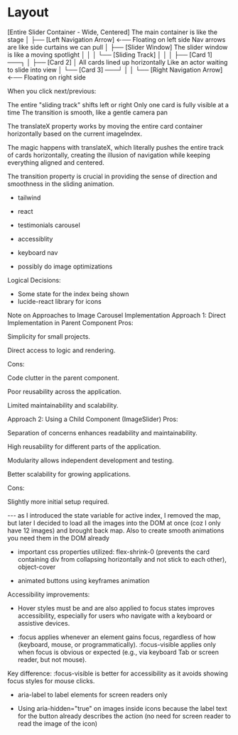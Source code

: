 # Layout

[Entire Slider Container - Wide, Centered] The main container is like the stage
│
├── [Left Navigation Arrow] ←── Floating on left side Nav arrows are like side curtains we can pull
│
├── [Slider Window] The slider window is like a moving spotlight
│ │
│ └── [Sliding Track]
│ │
│ ├── [Card 1] ───┐
│ ├── [Card 2] │ All cards lined up horizontally Like an actor waiting to slide into view
│ └── [Card 3] ───┘
│
│
└── [Right Navigation Arrow] ←── Floating on right side

When you click next/previous:

The entire "sliding track" shifts left or right
Only one card is fully visible at a time
The transition is smooth, like a gentle camera pan

The translateX property works by moving the entire card container horizontally based on the current imageIndex.

The magic happens with translateX, which literally pushes the entire track of cards horizontally, creating the illusion of navigation while keeping everything aligned and centered.

The transition property is crucial in providing the sense of direction and smoothness in the sliding animation.

-   tailwind
-   react
-   testimonials carousel
-   accessiblity
-   keyboard nav

-   possibly do image optimizations

Logical Decisions:

-   Some state for the index being shown
-   lucide-react library for icons

Note on Approaches to Image Carousel Implementation
Approach 1: Direct Implementation in Parent Component
Pros:

Simplicity for small projects.

Direct access to logic and rendering.

Cons:

Code clutter in the parent component.

Poor reusability across the application.

Limited maintainability and scalability.

Approach 2: Using a Child Component (ImageSlider)
Pros:

Separation of concerns enhances readability and maintainability.

High reusability for different parts of the application.

Modularity allows independent development and testing.

Better scalability for growing applications.

Cons:

Slightly more initial setup required.

--- as I introduced the state variable for active index, I removed the map, but later I decided to load all the images into the DOM at once (coz I only have 12 images) and brought back map. Also to create smooth animations you need them in the DOM already

-   important css properties utilized: flex-shrink-0 (prevents the card containing div from collapsing horizontally and not stick to each other), object-cover

-   animated buttons using keyframes animation

Accessibility improvements:

-   Hover styles must be and are also applied to focus states improves accessibility, especially for users who navigate with a keyboard or assistive devices.

-   :focus applies whenever an element gains focus, regardless of how (keyboard, mouse, or programmatically).
    :focus-visible applies only when focus is obvious or expected (e.g., via keyboard Tab or screen reader, but not mouse).

Key difference: :focus-visible is better for accessibility as it avoids showing focus styles for mouse clicks.

-   aria-label to label elements for screen readers only

-   Using aria-hidden="true" on images inside icons because the label text for the button already describes the action (no need for screen reader to read the image of the icon)
